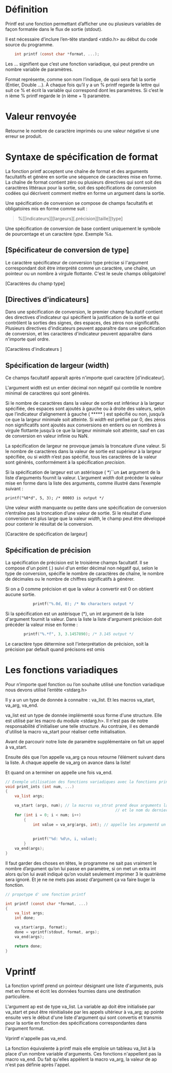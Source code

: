 # **Définition**

Printf est une fonction permettant d’afficher une ou plusieurs variables de façon formatée dans le flux de sortie (stdout).

Il est nécessaire d’inclure l’en-tête standard <stdio.h> au début du code source du programme.

```c
	int printf (const char *format, ...);
```

Les ... signifient que c’est une fonction variadique, qui peut prendre un nombre variable de paramètres. 

Format représente, comme son nom l’indique, de quoi sera fait la sortie (Entier, Double ...). À chaque fois qu’il y a un % printf regarde la lettre qui suit ce % et écrit la variable qui correspond dont les paramètres. Si c’est le n ième % printf regarde le (n ième + 1) paramètre.   

# **Valeur renvoyée**

Retourne le nombre de caractère imprimés ou une valeur négative si une erreur se produit.

# **Syntaxe de spécification de format**

La fonction printf acceptent une chaîne de format et des arguments facultatifs et génère en sortie une séquence de caractères mise en forme. La chaîne de format contient  zéro ou plusieurs directives qui sont soit des caractères littéraux pour la sortie, soit des spécifications de conversion codées qui décrivent comment mettre en forme un argument dans la sortie.

Une spécification de conversion se compose de champs facultatifs et obligatoires mis en forme comme suit :

> %[[indicateurs]][largeurs][.précision][taille][type]
> 

Une spécification de conversion de base contient uniquement le symbole de pourcentage et un caractère *type.* Exemple %s.

## [Spécificateur de conversion de type]

Le caractère spécificateur de conversion type précise si l'argument correspondant doit être interprété comme un caractère, une chaîne, un pointeur ou un nombre à virgule flottante. C'est le seule champs obligatoire!

[Caractères du champ type]

## [Directives d'indicateurs]

Dans une spécification de conversion, le premier champ facultatif contient des directives d'indicateur qui spécifient la justification de la sortie et qui contrôlent la sorties des signes, des espaces, des zéros non significatifs. Plusieurs directives d'indicateurs peuvent apparaître dans une spécification de conversion, et les caractères d'indicateur peuvent apparaître dans n'importe quel ordre. 

[Caractères d'indicateurs ]

## Spécification de largeur (width)

Ce champs facultatif apparaît après n'importe quel caractère [d'indicateur]. 

L'argument width est un entier décimal non négatif qui contrôle le nombre minimal de caractères qui sont générés. 

Si le nombre de caractères dans la valeur de sortie est inférieur à la largeur spécifiée, des espaces sont ajoutés à gauche ou à droite des valeurs, selon que l’indicateur d’alignement à gauche ( ***** ) est spécifié ou non, jusqu’à ce que la largeur minimale soit atteinte. Si *width* est préfixé par 0, des zéros non significatifs sont ajoutés aux conversions en entiers ou en nombres à virgule flottante jusqu’à ce que la largeur minimale soit atteinte, sauf en cas de conversion en valeur infinie ou NaN.

La spécification de largeur ne provoque jamais la troncature d’une valeur. Si le nombre de caractères dans la valeur de sortie est supérieur à la largeur spécifiée, ou si *width* n’est pas spécifié, tous les caractères de la valeur sont générés, conformément à la spécification *precision*.

Si la spécification de largeur est un astérisque ( *)``un **`int`** argument de la liste d’arguments fournit la valeur. L’argument *width* doit précéder la valeur mise en forme dans la liste des arguments, comme illustré dans l’exemple suivant :

`printf("%0*d", 5, 3); /* 00003 is output */`

Une valeur *width* manquante ou petite dans une spécification de conversion n’entraîne pas la troncation d’une valeur de sortie. Si le résultat d’une conversion est plus large que la valeur *width*, le champ peut être développé pour contenir le résultat de la conversion.

[Caractère de spécification de largeur]

## Spécification de précision

La spécification de précision est le troisième champs facultatif. Il se compose d'un point (.) suivi d'un entier décimal non négatif qui, selon le type de conversion, spécifie le nombre de caractères de chaîne, le nombre de décimales ou le nombre de chiffres significatifs à générer.

Si on a 0 comme précision et que la valeur à convertir est 0 on obtient aucune sortie.
```c
			printf("%.0d, 0); /* No characters output */
```

Si la spécification est un astérisque (*), un int argument de la liste d'argument fournit la valeur. Dans la liste la liste d'argument précision doit précéder la valeur mise en forme :

```c
		printf("%.*f", 3, 3.1457890); /* 3.145 output */
```

Le caractère type détermine soit l'interprétation de précision, soit la précision par default quand précisons est omis

# **Les fonctions variadiques**

Pour n’importe quel fonction ou l’on souhaite utilisé une fonction variadique nous devons utilisé l’entête <stdarg.h>

Il y a un un type de donnée à connaitre : va_list. Et les macros va_start, va_arg, va_end. 

va_list est un type de donnée implémenté sous forme d'une structure. Elle est utilisé par les macro du module <stdarg.h>. Il n'est pas de notre responsabilité d'initialiser une telle structure. Au contraire, il es demandé d'utilisé la macro va_start pour réaliser cette initialisation.

Avant de parcourir notre liste de paramètre supplémentaire on fait un appel à va_start.

Ensuite dés que l’on appelle va_arg ça nous retourne l’élément suivant dans la liste. A chaque appelle de va_arg on avance dans la liste!

Et quand on a terminer on appelle une fois va_end.  

```c
// Exemple utilisation des fonctions variadiques avec la fonctions print int
void print_ints (int num, ...)
{
	va_list args; 

	va_start (args, num); // la macros va_strat prend deux arguments la va_list 
												// et le nom du derniers argument mis en paramètre avant "..."
	for (int i = 0; i < num; i++)
		{
			int value = va_arg(args, int); // appelle les argumentd un par un dans l'ordre où ils sont listés
																		// il faut indiqué le type pour qu'il sache la taille 
																		// attention pas de float, short ou de char autorisé 
			printf("%d: %d\n, i, value);
		}
	va_end(args);
}
```

Il faut garder des choses en têtes, le programme ne sait pas vraiment le nombre d’argument qu’on lui passe en paramètre, si on met un extra int alors qu’on lui avait indiqué qu’on voulait seulement imprimer 3 le quatrième sera  ignoré. Et je ne ne mets pas assez d’argument ça va faire buger la fonction. 

```c
// propotype d' une fonction printf 

int printf (const char *format, ...)
{
	va_list args;
	int done;

	va_start(args, format);
	done = vprintf(stdout, format, args);
	va_end(args);

	return done;
}
```

# **Vprintf**

La fonction vprintf prend un pointeur désignant une liste d'arguments, puis met en forme et écrit les données fournies dans une destination particulière.

L'argument ap est de type va_list. La variable ap doit être initialisée par va_start et peut être réinitialisée par les appels ultérieur à va_arg; ap pointe ensuite vers le début d'une liste d'argument qui sont convertis et transmis pour la sortie en fonction des spécifications correspondantes dans l'argument format.

Vprintf n'appelle pas va_end.

La fonction équivalente à printf mais elle emploie un tableau va_list à la place d'un nombre variable d'arguments. Ces fonctions n'appellent pas la macro va_end. Du fait qu'elles appèlent la macro va_arg, la valeur de ap n'est pas définie après l'appel.